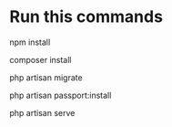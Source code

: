 # Run this commands

npm install


composer install


php artisan migrate


php artisan passport:install


php artisan serve
